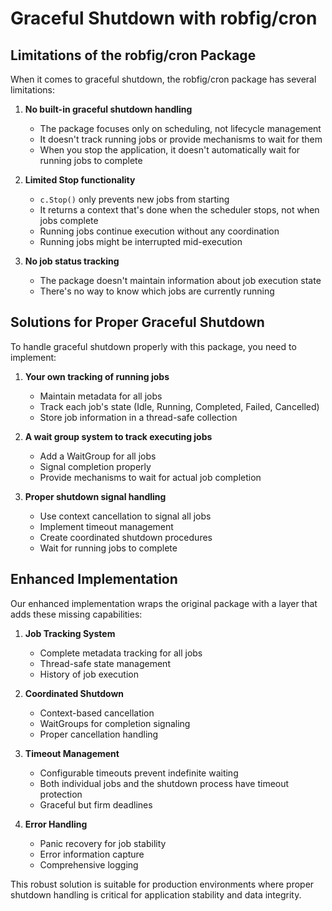 # Graceful Shutdown with robfig/cron

## Limitations of the robfig/cron Package

When it comes to graceful shutdown, the robfig/cron package has several limitations:

1. **No built-in graceful shutdown handling**
    - The package focuses only on scheduling, not lifecycle management
    - It doesn't track running jobs or provide mechanisms to wait for them
    - When you stop the application, it doesn't automatically wait for running jobs to complete

2. **Limited Stop functionality**
    - `c.Stop()` only prevents new jobs from starting
    - It returns a context that's done when the scheduler stops, not when jobs complete
    - Running jobs continue execution without any coordination
    - Running jobs might be interrupted mid-execution

3. **No job status tracking**
    - The package doesn't maintain information about job execution state
    - There's no way to know which jobs are currently running

## Solutions for Proper Graceful Shutdown

To handle graceful shutdown properly with this package, you need to implement:

1. **Your own tracking of running jobs**
    - Maintain metadata for all jobs
    - Track each job's state (Idle, Running, Completed, Failed, Cancelled)
    - Store job information in a thread-safe collection

2. **A wait group system to track executing jobs**
    - Add a WaitGroup for all jobs
    - Signal completion properly
    - Provide mechanisms to wait for actual job completion

3. **Proper shutdown signal handling**
    - Use context cancellation to signal all jobs
    - Implement timeout management
    - Create coordinated shutdown procedures
    - Wait for running jobs to complete

## Enhanced Implementation

Our enhanced implementation wraps the original package with a layer that adds these missing capabilities:

1. **Job Tracking System**
    - Complete metadata tracking for all jobs
    - Thread-safe state management
    - History of job execution

2. **Coordinated Shutdown**
    - Context-based cancellation
    - WaitGroups for completion signaling
    - Proper cancellation handling

3. **Timeout Management**
    - Configurable timeouts prevent indefinite waiting
    - Both individual jobs and the shutdown process have timeout protection
    - Graceful but firm deadlines

4. **Error Handling**
    - Panic recovery for job stability
    - Error information capture
    - Comprehensive logging

This robust solution is suitable for production environments where proper shutdown handling is critical for application stability and data integrity.